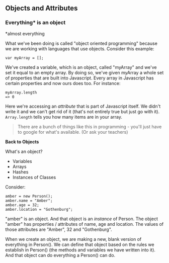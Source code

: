 ## Objects and Attributes

### Everything* is an object
\*almost everything

What we've been doing is called "object oriented programming" because we are working with languages that use objects. Consider this example:
```
var myArray = [];
```
We've created a variable, which is an object, called "myArray" and we've set it equal to an empty array. By doing so, we've given myArray a whole set of properties that are built into Javascript. Every array in Javascript has certain properties and now ours does too. For instance:
```
myArray.length
=> 0
```
Here we're accessing an *attribute* that is part of Javascript itself. We didn't write it and we can't get rid of it (that's not entirely true but just go with it). ```Array.length``` tells you how many items are in your array.
>There are a bunch of things like this in programming - you'll just have to google for what's available. (Or ask your teachers)

**Back to Objects**

What's an object?
* Variables
* Arrays
* Hashes
* Instances of Classes

Consider:
```
amber = new Person();
amber.name = "Amber";
amber.age = 32;
amber.location = "Gothenburg";
```
"amber" is an object. And that object is an *instance* of Person. The object "amber" has properties / attributes of name, age and location. The values of those attributes are "Amber", 32 and "Gothenburg".

When we create an object, we are making a new, blank version of everything in Person(). We can define that object based on the rules we establish in Person() (the methods and variables we have written into it). And that object can do everything a Person() can do.
